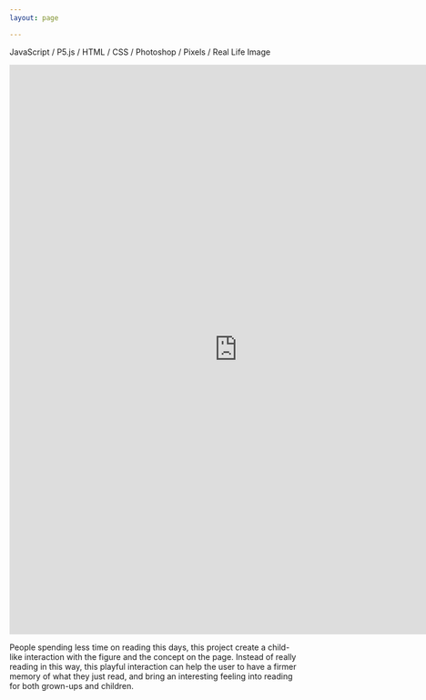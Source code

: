 ```yaml
---
layout: page

---
```

JavaScript / P5.js / HTML / CSS / Photoshop / Pixels / Real Life Image


<iframe src="http://itp.cgao.me/icm/icm_w7v2/" width="800" height="1000" frameBorder="0"></iframe>





People spending less time on reading this days, this project create a child-like interaction with the figure and the concept on the page. Instead of really reading in this way, this playful interaction can help the user to have a firmer memory of what they just read, and bring an interesting feeling into reading for both grown-ups and children.
